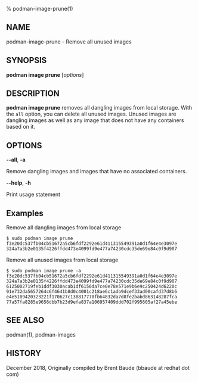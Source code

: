 % podman-image-prune(1)

## NAME
podman-image-prune - Remove all unused images

## SYNOPSIS
**podman image prune** [*options*]

## DESCRIPTION
**podman image prune** removes all dangling images from local storage. With the `all` option,
you can delete all unused images.  Unused images are dangling images as well as any image that
does not have any containers based on it.

## OPTIONS
**--all**, **-a**

Remove dangling images and images that have no associated containers.

**--help**, **-h**

Print usage statement

## Examples ##

Remove all dangling images from local storage
```
$ sudo podman image prune
f3e20dc537fb04cb51672a5cb6fdf2292e61d411315549391a0d1f64e4e3097e
324a7a3b2e0135f4226ffdd473e4099fd9e477a74230cdc35de69e84c0f9d907
```

Remove all unused images from local storage
```
$ sudo podman image prune -a
f3e20dc537fb04cb51672a5cb6fdf2292e61d411315549391a0d1f64e4e3097e
324a7a3b2e0135f4226ffdd473e4099fd9e477a74230cdc35de69e84c0f9d907
6125002719feb1ddf3030acab1df6156da7ce0e78e571e9b6e9c250424d6220c
91e732da5657264c6f4641b8d0c4001c218ae6c1adb9dcef33ad00cafd37d8b6
e4e5109420323221f170627c138817770fb64832da7d8fe2babd863148287fca
77a57fa8285e9656dbb7b23d9efa837a106957409ddd702f995605af27a45ebe

```

## SEE ALSO
podman(1), podman-images

## HISTORY
December 2018, Originally compiled by Brent Baude (bbaude at redhat dot com)
